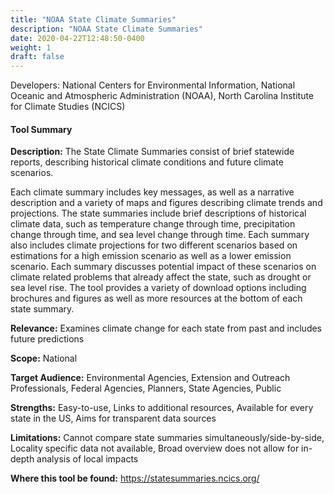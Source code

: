 ```yaml
---
title: "NOAA State Climate Summaries"
description: "NOAA State Climate Summaries"
date: 2020-04-22T12:48:50-0400
weight: 1
draft: false
---
```

Developers: National Centers for Environmental Information, National Oceanic and Atmospheric Administration (NOAA), North Carolina Institute for Climate Studies (NCICS)

#### Tool Summary
**Description:** The State Climate Summaries consist of brief statewide reports, describing historical climate conditions and future climate scenarios.

Each climate summary includes key messages, as well as a narrative description and a variety of maps and figures describing climate trends and projections. The state summaries include brief descriptions of historical climate data, such as temperature change through time, precipitation change through time, and sea level change through time. Each summary also includes climate projections for two different scenarios based on estimations for a high emission scenario as well as a lower emission scenario. Each summary discusses potential impact of these scenarios on climate related problems that already affect the state, such as drought or sea level rise. The tool provides a variety of download options including brochures and figures as well as more resources at the bottom of each state summary.  


**Relevance:** Examines climate change for each state from past and includes future predictions

**Scope:** National

**Target Audience:** Environmental Agencies, Extension and Outreach Professionals, Federal Agencies, Planners, State Agencies, Public

**Strengths:** Easy-to-use, Links to additional resources, Available for every state in the US, Aims for transparent data sources

**Limitations:** Cannot compare state summaries simultaneously/side-by-side, Locality specific data not available, Broad overview does not allow for in-depth analysis of local impacts

**Where this tool be found:** https://statesummaries.ncics.org/
